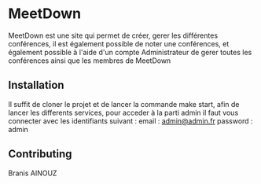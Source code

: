 # MeetDown

MeetDown est une site qui permet de créer, gerer les différentes conférences, il est également possible de noter une conférences, et également possible à l'aide d'un compte Administrateur de gerer toutes les conférences ainsi que les membres de MeetDown
## Installation

Il suffit de cloner le projet et de lancer la commande make start, afin de lancer les differents services,
pour acceder à la parti admin il faut vous connecter avec les identifiants suivant : 
email : admin@admin.fr
password : admin

## Contributing
Branis AINOUZ

